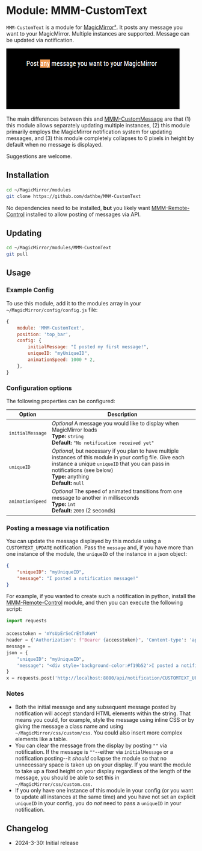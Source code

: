 # Module: MMM-CustomText

`MMM-CustomText` is a module for [MagicMirror²](https://github.com/MagicMirrorOrg/MagicMirror). It posts any message you want to your MagicMirror.  Multiple instances are supported. Message can be updated via notification.

![Example Screenshot](screenshot.png)

The main differences between this and [MMM-CustomMessage](https://github.com/jpcaldwell30/MMM-CustomMessage) are that (1) this module allows separately updating multiple instances, (2) this module primarily employs the MagicMirror notification system for updating messages, and (3) this module completely collapses to 0 pixels in height by default when no message is displayed.

Suggestions are welcome.

## Installation

```bash
cd ~/MagicMirror/modules
git clone https://github.com/dathbe/MMM-CustomText
```

No dependencies need to be installed, **but** you likely want [MMM-Remote-Control](https://github.com/Jopyth/MMM-Remote-Control) installed to allow posting of messages via API.

## Updating

```sh
cd ~/MagicMirror/modules/MMM-CustomText
git pull
```

## Usage

### Example Config

To use this module, add it to the modules array in your `~/MagicMirror/config/config.js` file:

````js
{
	module: 'MMM-CustomText',
	position: 'top_bar',
	config: {
		initialMessage: "I posted my first message!",
		uniqueID: "myUniqueID",
		animationSpeed: 1000 * 2,
	},
}
````

### Configuration options

The following properties can be configured:

| Option                | Description
|-----------------------|------------
|`initialMessage`	|*Optional* A message you would like to display when MagicMirror loads<br>**Type:** `string`<br>**Default:** `"No notification received yet"`
|`uniqueID`		|*Optional*, but necessary if you plan to have multiple instances of this module in your config file.  Give each instance a unique `uniqueID` that you can pass in notifications (see below)<br>**Type:** anything<br>**Default:** `null`
|`animationSpeed`	|*Optional* The speed of animated transitions from one message to another in milliseconds<br>**Type:** `int`<br>**Default:** `2000` (2 seconds)

### Posting a message via notification

You can update the message displayed by this module using a `CUSTOMTEXT_UPDATE` notification.  Pass the `message` and, if you have more than one instance of the module, the `uniqueID` of the instance in a json object:

```json
{
	"uniqueID": "myUniqueID",
	"message": "I posted a notification message!"
}
```

For example, if you wanted to create such a notification in python, install the [MMM-Remote-Control](https://github.com/Jopyth/MMM-Remote-Control) module, and then you can execute the following script:

```py
import requests 

accesstoken = 'mYsUpErSeCrEtToKeN'
header = {'Authorization': f"Bearer {accesstoken}", 'Content-type': 'application/json'}
message = 
json = {
	"uniqueID": "myUniqueID",
	"message": "<div style='background-color:#f19b52'>I posted a notification message!</div>"
}
x = requests.post('http://localhost:8080/api/notification/CUSTOMTEXT_UPDATE', json=json, headers=header)
```

### Notes

* Both the initial message and any subsequent message posted by notification will accept standard HTML elements within the string.  That means you could, for example, style the message using inline CSS or by giving the message a class name and using `~/MagicMirror/css/custom/css`.  You could also insert more complex elements like a table.
* You can clear the message from the display by posting `""` via notification.  If the message is `""`--either via `initialMessage` or a notification posting--it *should* collapse the module so that no unnecessary space is taken up on your display.  If you want the module to take up a fixed height on your display regardless of the length of the message, you should be able to set this in `~/MagicMirror/css/custom.css`.
* If you only have one instance of this module in your config (or you want to update all instances at the same time) and you have not set an explicit `uniqueID` in your config, you do *not* need to pass a `uniqueID` in your notification.  

## Changelog

- 2024-3-30: Initial release
